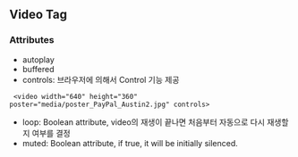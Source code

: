 ## Video Tag

### Attributes
- autoplay
- buffered
- controls: 브라우저에 의해서 Control 기능 제공
~~~
 <video width="640" height="360" poster="media/poster_PayPal_Austin2.jpg" controls>
~~~
- loop: Boolean attribute, video의 재생이 끝나면 처음부터 자동으로 다시 재생할지 여부를 결정
- muted: Boolean attribute, if true, it will be initially silenced.